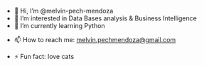 - 👋 Hi, I’m @melvin-pech-mendoza
- 👀 I’m interested in Data Bases analysis & Business Intelligence
- 🌱 I’m currently learning Python
<!--- - 💞️ I’m looking to collaborate on --->
- 📫 How to reach me: melvin.pechmendoza@gmail.com

- ⚡ Fun fact: love cats 

<!---
melvin-pech-mendoza/melvin-pech-mendoza is a ✨ special ✨ repository because its `README.md` (this file) appears on your GitHub profile.
You can click the Preview link to take a look at your changes.
--->
